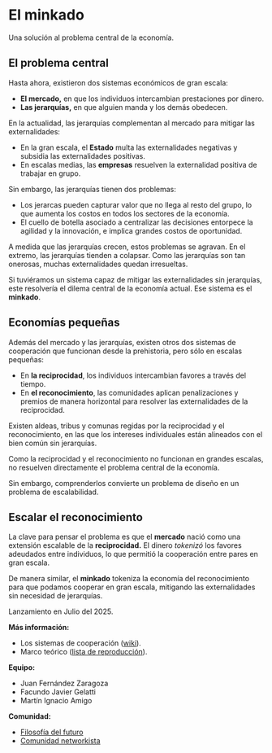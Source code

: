 # El minkado

Una solución al problema central de la economía.

## El problema central

Hasta ahora, existieron dos sistemas económicos de gran escala:

- **El mercado,** en que los individuos intercambian prestaciones por dinero.
- **Las jerarquías,** en que alguien manda y los demás obedecen.

En la actualidad, las jerarquías complementan al mercado para mitigar las externalidades: 

- En la gran escala, el **Estado** multa las externalidades negativas y subsidia las externalidades positivas.
- En escalas medias, las **empresas** resuelven la externalidad positiva de trabajar en grupo.

Sin embargo, las jerarquías tienen dos problemas:

- Los jerarcas pueden capturar valor que no llega al resto del grupo, lo que aumenta los costos en todos los sectores de la economía.
- El cuello de botella asociado a centralizar las decisiones entorpece la agilidad y la innovación, e implica grandes costos de oportunidad.

A medida que las jerarquías crecen, estos problemas se agravan. En el extremo, las jerarquías tienden a colapsar. Como las jerarquías son tan onerosas, muchas externalidades quedan irresueltas.

Si tuviéramos un sistema capaz de mitigar las externalidades sin jerarquías, este resolvería el dilema central de la economía actual. Ese sistema es el **minkado**.

## Economías pequeñas

Además del mercado y las jerarquías, existen otros dos sistemas de cooperación que funcionan desde la prehistoria, pero sólo en escalas pequeñas: 

- En **la reciprocidad**, los individuos intercambian favores a través del tiempo.
- En **el reconocimiento**, las comunidades aplican penalizaciones y premios de manera horizontal para resolver las externalidades de la reciprocidad.

Existen aldeas, tribus y comunas regidas por la reciprocidad y el reconocimiento, en las que los intereses individuales están alineados con el bien común sin jerarquías. 

Como la reciprocidad y el reconocimiento no funcionan en grandes escalas, no resuelven directamente el problema central de la economía.

Sin embargo, comprenderlos convierte un problema de diseño en un problema de escalabilidad.

## Escalar el reconocimiento

La clave para pensar el problema es que el **mercado** nació como una extensión escalable de la **reciprocidad.** El dinero *tokenizó* los favores adeudados entre individuos, lo que permitió la cooperación entre pares en gran escala.

De manera similar, el **minkado** tokeniza la economía del reconocimiento para que podamos cooperar  en gran escala, mitigando las externalidades sin necesidad de jerarquías.

Lanzamiento en Julio del 2025.

**Más información:**
- Los sistemas de cooperación ([wiki]()).
- Marco teórico ([lista de reproducción](https://www.youtube.com/watch?v=drkBVmHKDd8&list=PLW9WMn8xJQsXcZ3EWS7wBlLqnniJtjidp)).

**Equipo:**
- Juan Fernández Zaragoza
- Facundo Javier Gelatti
- Martín Ignacio Amigo

**Comunidad:**
- [Filosofía del futuro](https://filosofiadelfuturo.com)
- [Comunidad networkista](https://txt.networkismo.com/)

